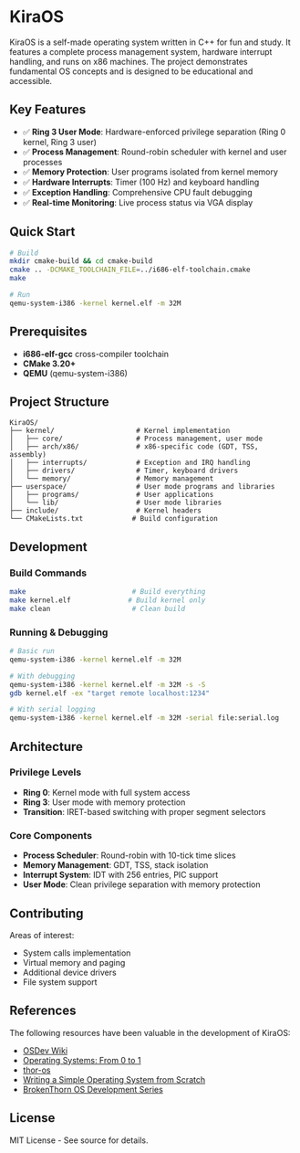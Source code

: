 # KiraOS

KiraOS is a self-made operating system written in C++ for fun and study. It features a complete process management system, hardware interrupt handling, and runs on x86 machines. The project demonstrates fundamental OS concepts and is designed to be educational and accessible.

## Key Features

- ✅ **Ring 3 User Mode**: Hardware-enforced privilege separation (Ring 0 kernel, Ring 3 user)
- ✅ **Process Management**: Round-robin scheduler with kernel and user processes
- ✅ **Memory Protection**: User programs isolated from kernel memory
- ✅ **Hardware Interrupts**: Timer (100 Hz) and keyboard handling
- ✅ **Exception Handling**: Comprehensive CPU fault debugging
- ✅ **Real-time Monitoring**: Live process status via VGA display

## Quick Start

```bash
# Build
mkdir cmake-build && cd cmake-build
cmake .. -DCMAKE_TOOLCHAIN_FILE=../i686-elf-toolchain.cmake
make

# Run
qemu-system-i386 -kernel kernel.elf -m 32M
```

## Prerequisites

- **i686-elf-gcc** cross-compiler toolchain
- **CMake 3.20+**
- **QEMU** (qemu-system-i386)

## Project Structure

```
KiraOS/
├── kernel/                    # Kernel implementation
│   ├── core/                  # Process management, user mode
│   ├── arch/x86/              # x86-specific code (GDT, TSS, assembly)
│   ├── interrupts/            # Exception and IRQ handling
│   ├── drivers/               # Timer, keyboard drivers
│   └── memory/                # Memory management
├── userspace/                 # User mode programs and libraries
│   ├── programs/              # User applications
│   └── lib/                   # User mode libraries
├── include/                   # Kernel headers
└── CMakeLists.txt            # Build configuration
```

## Development

### Build Commands
```bash
make                          # Build everything
make kernel.elf              # Build kernel only
make clean                    # Clean build
```

### Running & Debugging
```bash
# Basic run
qemu-system-i386 -kernel kernel.elf -m 32M

# With debugging
qemu-system-i386 -kernel kernel.elf -m 32M -s -S
gdb kernel.elf -ex "target remote localhost:1234"

# With serial logging
qemu-system-i386 -kernel kernel.elf -m 32M -serial file:serial.log
```

## Architecture

### Privilege Levels
- **Ring 0**: Kernel mode with full system access
- **Ring 3**: User mode with memory protection
- **Transition**: IRET-based switching with proper segment selectors

### Core Components
- **Process Scheduler**: Round-robin with 10-tick time slices
- **Memory Management**: GDT, TSS, stack isolation
- **Interrupt System**: IDT with 256 entries, PIC support
- **User Mode**: Clean privilege separation with memory protection

## Contributing

Areas of interest:
- System calls implementation
- Virtual memory and paging
- Additional device drivers
- File system support

## References

The following resources have been valuable in the development of KiraOS:

- [OSDev Wiki](https://wiki.osdev.org/Expanded_Main_Page)
- [Operating Systems: From 0 to 1](https://github.com/tuhdo/os01/blob/master/Operating_Systems_From_0_to_1.pdf)
- [thor-os](https://github.com/wichtounet/thor-os)
- [Writing a Simple Operating System from Scratch](https://www.cs.bham.ac.uk/~exr/lectures/opsys/10_11/lectures/os-dev.pdf)
- [BrokenThorn OS Development Series](http://www.brokenthorn.com/Resources/OSDevIndex.html)

## License

MIT License - See source for details.